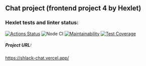 ## Chat project (frontend project 4 by Hexlet)
### Hexlet tests and linter status:
[![Actions Status](https://github.com/nikochetov/frontend-project-lvl4/workflows/hexlet-check/badge.svg)](https://github.com/nikochetov/frontend-project-lvl4/actions)
![Node CI](https://github.com/nikochetov/frontend-project-lvl4/workflows/Node%20CI/badge.svg)
[![Maintainability](https://api.codeclimate.com/v1/badges/42df1053230adc32006d/maintainability)](https://codeclimate.com/github/nikochetov/frontend-project-lvl4/maintainability)
[![Test Coverage](https://api.codeclimate.com/v1/badges/42df1053230adc32006d/test_coverage)](https://codeclimate.com/github/nikochetov/frontend-project-lvl4/test_coverage)

##### Project URL:
https://shlack-chat.vercel.app/
